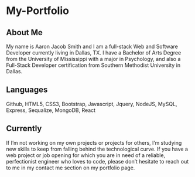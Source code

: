 # My-Portfolio
## About Me
My name is Aaron Jacob Smith and I am a full-stack Web and Software Developer currently living in Dallas, TX. I have a Bachelor of Arts Degree from the University of Mississippi with a major in Psychology, and also a Full-Stack Developer certification from Southern Methodist University in Dallas.
## Languages
Github, HTML5, CSS3, Bootstrap, Javascript, Jquery, NodeJS, MySQL, Express, Sequalize, MongoDB, React
## Currently
If I’m not working on my own projects or projects for others, I’m studying new skills to keep from falling behind the technological curve. If you have a web project or job opening for which you are in need of a reliable, perfectionist engineer who loves to code, please don’t hesitate to reach out to me in my contact me section on my portfolio page.
